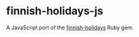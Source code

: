 finnish-holidays-js
===================

A JavaScript port of the [finnish-holidays](https://github.com/ericnishio/finnish-holidays)
Ruby gem.
